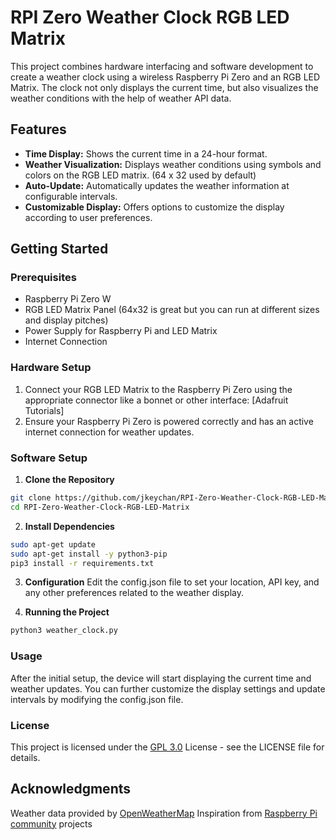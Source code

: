 # RPI Zero Weather Clock RGB LED Matrix

This project combines hardware interfacing and software development to create a weather clock using a wireless Raspberry Pi Zero and an RGB LED Matrix. The clock not only displays the current time, but also visualizes the weather conditions with the help of weather API data.

## Features

- **Time Display:** Shows the current time in a 24-hour format.
- **Weather Visualization:** Displays weather conditions using symbols and colors on the RGB LED matrix. (64 x 32 used by default)
- **Auto-Update:** Automatically updates the weather information at configurable intervals.
- **Customizable Display:** Offers options to customize the display according to user preferences.

## Getting Started

### Prerequisites

- Raspberry Pi Zero W
- RGB LED Matrix Panel (64x32 is great but you can run at different sizes and display pitches)
- Power Supply for Raspberry Pi and LED Matrix
- Internet Connection

### Hardware Setup

1. Connect your RGB LED Matrix to the Raspberry Pi Zero using the appropriate connector like a bonnet or other interface: [Adafruit Tutorials]
2. Ensure your Raspberry Pi Zero is powered correctly and has an active internet connection for weather updates.

### Software Setup

1. **Clone the Repository**

```bash
git clone https://github.com/jkeychan/RPI-Zero-Weather-Clock-RGB-LED-Matrix.git
cd RPI-Zero-Weather-Clock-RGB-LED-Matrix
```
2. **Install Dependencies**
```bash
sudo apt-get update
sudo apt-get install -y python3-pip
pip3 install -r requirements.txt
```

3. **Configuration**
   Edit the config.json file to set your location, API key, and any other preferences related to the weather display.


4. **Running the Project**
```bash
python3 weather_clock.py
```

### Usage
After the initial setup, the device will start displaying the current time and weather updates. You can further customize the display settings and update intervals by modifying the config.json file.

### License
This project is licensed under the [GPL 3.0](https://www.gnu.org/licenses/gpl-3.0.en.html) License - see the LICENSE file for details.

## Acknowledgments
Weather data provided by [OpenWeatherMap](https://openweathermap.org/api)
Inspiration from [Raspberry Pi community](https://www.raspberrypi.org/) projects